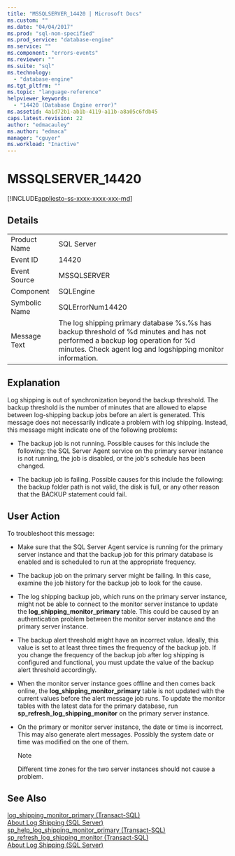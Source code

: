 ```yaml
---
title: "MSSQLSERVER_14420 | Microsoft Docs"
ms.custom: ""
ms.date: "04/04/2017"
ms.prod: "sql-non-specified"
ms.prod_service: "database-engine"
ms.service: ""
ms.component: "errors-events"
ms.reviewer: ""
ms.suite: "sql"
ms.technology: 
  - "database-engine"
ms.tgt_pltfrm: ""
ms.topic: "language-reference"
helpviewer_keywords: 
  - "14420 (Database Engine error)"
ms.assetid: 4a1d72b1-ab1b-4119-a11b-a8a05c6fdb45
caps.latest.revision: 22
author: "edmacauley"
ms.author: "edmaca"
manager: "cguyer"
ms.workload: "Inactive"
---
```

# MSSQLSERVER_14420
[!INCLUDE[appliesto-ss-xxxx-xxxx-xxx-md](../../includes/appliesto-ss-xxxx-xxxx-xxx-md.md)]
  
## Details  
  
|||  
|-|-|  
|Product Name|SQL Server|  
|Event ID|14420|  
|Event Source|MSSQLSERVER|  
|Component|SQLEngine|  
|Symbolic Name|SQLErrorNum14420|  
|Message Text|The log shipping primary database %s.%s has backup threshold of %d minutes and has not performed a backup log operation for %d minutes. Check agent log and logshipping monitor information.|  
  
## Explanation  
Log shipping is out of synchronization beyond the backup threshold. The backup threshold is the number of minutes that are allowed to elapse between log-shipping backup jobs before an alert is generated. This message does not necessarily indicate a problem with log shipping. Instead, this message might indicate one of the following problems:  
  
-   The backup job is not running. Possible causes for this include the following: the SQL Server Agent service on the primary server instance is not running, the job is disabled, or the job's schedule has been changed.  
  
-   The backup job is failing. Possible causes for this include the following: the backup folder path is not valid, the disk is full, or any other reason that the BACKUP statement could fail.  
  
## User Action  
To troubleshoot this message:  
  
-   Make sure that the SQL Server Agent service is running for the primary server instance and that the backup job for this primary database is enabled and is scheduled to run at the appropriate frequency.  
  
-   The backup job on the primary server might be failing. In this case, examine the job history for the backup job to look for the cause.  
  
-   The log shipping backup job, which runs on the primary server instance, might not be able to connect to the monitor server instance to update the **log_shipping_monitor_primary** table. This could be caused by an authentication problem between the monitor server instance and the primary server instance.  
  
-   The backup alert threshold might have an incorrect value. Ideally, this value is set to at least three times the frequency of the backup job. If you change the frequency of the backup job after log shipping is configured and functional, you must update the value of the backup alert threshold accordingly.  
  
-   When the monitor server instance goes offline and then comes back online, the **log_shipping_monitor_primary** table is not updated with the current values before the alert message job runs. To update the monitor tables with the latest data for the primary database, run **sp_refresh_log_shipping_monitor** on the primary server instance.  
  
-   On the primary or monitor server instance, the date or time is incorrect. This may also generate alert messages. Possibly the system date or time was modified on the one of them.  
  
    > [!NOTE]  
    > Different time zones for the two server instances should not cause a problem.  
  
## See Also  
[log_shipping_monitor_primary &#40;Transact-SQL&#41;](~/relational-databases/system-tables/log-shipping-monitor-primary-transact-sql.md)  
[About Log Shipping &#40;SQL Server&#41;](~/database-engine/log-shipping/about-log-shipping-sql-server.md)  
[sp_help_log_shipping_monitor_primary &#40;Transact-SQL&#41;](~/relational-databases/system-stored-procedures/sp-help-log-shipping-monitor-primary-transact-sql.md)  
[sp_refresh_log_shipping_monitor &#40;Transact-SQL&#41;](~/relational-databases/system-stored-procedures/sp-help-log-shipping-monitor-transact-sql.md)  
[About Log Shipping &#40;SQL Server&#41;](~/database-engine/log-shipping/about-log-shipping-sql-server.md)  
  
